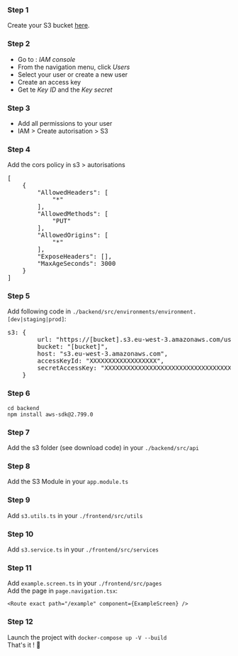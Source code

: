 ### Step 1
Create your S3 bucket [here](https://docs.aws.amazon.com/AmazonS3/latest/user-guide/create-bucket.html). 

### Step 2
-  Go to : <i>IAM console</i><br/>
-  From the navigation menu, click <i>Users</i><br/>
-  Select your user or create a new user<br/>
-  Create an access key<br/>
-  Get te <i>Key ID</i> and the <i>Key secret</i><br/>

### Step 3
- Add all permissions to your user<br/>
- IAM > Create autorisation > S3<br/>

### Step 4 
Add the cors policy in s3 > autorisations<br/>
<pre>
[
    {
        "AllowedHeaders": [
            "*"
        ],
        "AllowedMethods": [
            "PUT"
        ],
        "AllowedOrigins": [
            "*"
        ],
        "ExposeHeaders": [],
        "MaxAgeSeconds": 3000
    }
]
</pre>

### Step 5 
Add following code in `./backend/src/environments/environment.[dev|staging|prod]`:<br/>
<pre>
s3: {
        url: "https://[bucket].s3.eu-west-3.amazonaws.com/userUploads",
        bucket: "[bucket]",
        host: "s3.eu-west-3.amazonaws.com",
        accessKeyId: "XXXXXXXXXXXXXXXXXX",
        secretAccessKey: "XXXXXXXXXXXXXXXXXXXXXXXXXXXXXXXXXXXXXX"
    }
</pre>

### Step 6 
`cd backend`<br/>
`npm install aws-sdk@2.799.0`<br/>

### Step 7
Add the s3 folder (see download code) in your `./backend/src/api`

### Step 8
Add the S3 Module in your `app.module.ts`

### Step 9
Add `s3.utils.ts` in your `./frontend/src/utils`

### Step 10
Add `s3.service.ts` in your `./frontend/src/services`

### Step 11
Add `example.screen.ts` in your `./frontend/src/pages`<br/>
Add the page in `page.navigation.tsx`:<br/>
```
<Route exact path="/example" component={ExampleScreen} />
```

### Step 12
Launch the project with `docker-compose up -V --build`<br/>
That's it ! :rocket: